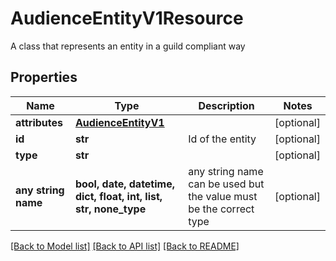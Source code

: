 # AudienceEntityV1Resource

A class that represents an entity in a guild compliant way

## Properties
Name | Type | Description | Notes
------------ | ------------- | ------------- | -------------
**attributes** | [**AudienceEntityV1**](AudienceEntityV1.md) |  | [optional] 
**id** | **str** | Id of the entity | [optional] 
**type** | **str** |  | [optional] 
**any string name** | **bool, date, datetime, dict, float, int, list, str, none_type** | any string name can be used but the value must be the correct type | [optional]

[[Back to Model list]](../README.md#documentation-for-models) [[Back to API list]](../README.md#documentation-for-api-endpoints) [[Back to README]](../README.md)


